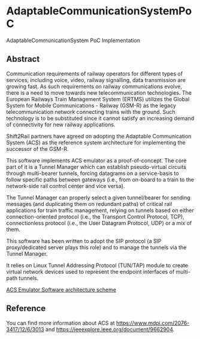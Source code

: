 # AdaptableCommunicationSystemPoC
AdaptableCommunicationSystem PoC Implementation

## Abstract
Communication requirements of railway operators for different types of services, including voice, video, railway signalling, data transmission are growing fast. As such requirements on railway communications evolve, there is a need to move towards new telecommunication technologies. The European Railways Train Management System (ERTMS) utilizes the Global System for Mobile Communications - Railway (GSM-R) as the legacy telecommunication network connecting trains with the ground. Such technology is to be substituted since it cannot satisfy an increasing demand of connectivity for new railway applications. 

Shift2Rail partners have agreed on adopting the Adaptable Communication System (ACS) as the reference system architecture for implementing the successor of the GSM-R.

This software implements ACS emulator as a proof-of-concept. The core part of it is a Tunnel Manager which can establish pseudo-virtual circuits through multi-bearer tunnels, forcing datagrams on a service-basis to follow specific paths between gateways (i.e., from on-board to a train to the network-side rail control center and vice versa). 

The Tunnel Manager can properly select a given tunnel/bearer for sending messages (and duplicating them on redundant paths) of critical rail applications for train traffic management, relying on tunnels based on either connection-oriented protocol (i.e., the Transport Control Protocol, TCP), connectionless protocol (i.e., the User Datagram Protocol, UDP) or a mix of them. 

This software has been written to adopt the SIP protocol (a SIP proxy/dedicated server plays this role) and to manage the tunnels via the Tunnel Manager. 

It relies on Linux Tunnel Addressing Protocol (TUN/TAP) module to create virtual network devices used to represent the endpoint interfaces of multi-path tunnels.

[ACS Emulator Software architecture scheme](https://www.mdpi.com/applsci/applsci-12-03013/article_deploy/html/images/applsci-12-03013-g009.png)

## Reference
You can find more information about ACS at https://www.mdpi.com/2076-3417/12/6/3013 and https://ieeexplore.ieee.org/document/9662904.


